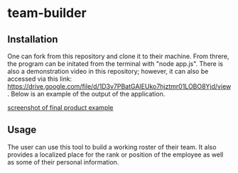 # team-builder

## Installation
  
One can fork from this repository and clone it to their machine. From threre, the program can be initated from the terminal with "node app.js". There is also a demonstration video in this repository; however, it can also be accessed via this link: https://drive.google.com/file/d/1D3v7PBatGAIEUko7hjztmr01LOBO8Yjd/view. Below is an example of the output of the application. 

[screenshot of final product example](./assets/my-team-screenshot.png)

## Usage 

The user can use this tool to build a working roster of their team. It also provides a localized place for the rank or position of the employee as well as some of their personal information. 

